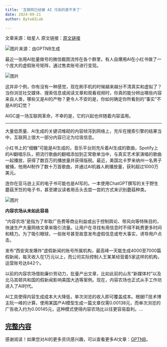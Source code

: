 ```yaml
---
title: '互联网已经被 AI 污染的差不多了'
date: 2024-09-21
author: ByteAILab

---
```


文章来源：硅星人
原文链接：[原文链接](https://mp.weixin.qq.com/s/oM9R0lgE09mnHrnXJHCT5w)

![图片来源：由GPTNB生成](http://www.jesonc.com/upload/8FD7B96F5E34993C64020C0DB54F4C00/1726798322487/lsmZYnVrsXenzzxZYk-QKSUT8ibm.png)

最近一张用AI批量做号的微信截图流传在各个群里，有人自爆用AI在小红书做了一个庞大的虚假账号矩阵，通过售卖账号进行变现。

![图片](http://www.jesonc.com/FlSGqjXm-0mpTXUnJ7p8ZIyPrDMc)

这并非个例，你有没有一种感觉，现在刷手机的时候越来越分不清真实和虚拟了？当你浏览社交媒体、搜索信息或阅读文章和观看视频时，你真的能分辨出哪些内容来自人类，哪些又是AI的产物？更令人不安的是，你如何确定你所看到的“事实”不是AI的幻觉？

AIGC是一场互联网革命，不幸的是，它的兴起也伴随着内容滥用。

---
大量低质量、AI生成的关键词堆砌的内容倾泻到网络上，充斥在搜索引擎的结果当中，互联网上很大一部分内容已沦为垃圾信息。

小红书上的“细糠”可能是AI生成的，音乐平台则充斥着AI生成的歌曲，Spotify上的AI翻唱乐队，把流行歌曲的翻唱添加到正常歌单当中，与真实艺术家演唱的歌曲一起播放，获得了数百万的播放量并获得版税。最近，美国北卡罗来纳州一名男子被捕，他用AI制作了数十万首歌曲，并通过AI机器人刷播放量，获利超过1000万美元。

连你在亚马逊上买的电子书可能也是AI写的。一本使用ChatGPT撰写的关于野生蘑菇烹饪的电子书，甚至建议读者用舌头去尝一尝的方式来识别蘑菇种类。

![图片](http://www.jesonc.com/Fpr2XrvoPAs7CIYFPNyAf1E1Mj60)

**内容农场从未如此容易**

“内容农场”是指为了牟取广告费等商业利益或出于控制舆论、带风向等特殊目的，快速生产大量网络文章来吸引流量。让用户在寻找有用信息时不得不耗费更多时间和精力。为了吸引眼球，一些账号甚至故意发布虚假信息或夸大事实，诱导用户点击。

发布“西安突发爆炸”虚假新闻的账号所属机构，最高峰一天能生成4000至7000篇假新闻，每天收入在1万元以上，而公司实际控制人王某某经营着5家这样的机构，运营账号达842个。

以前的内容农场借助廉价劳动力，批量产出文章，比如此前的山东“新媒体村”以及北马其顿共和国的假新闻影响美国大选等案例。现在，内容农场也正式从手工作坊进入了AI时代。

AI工具使得内容生成成本大大降低，单次浏览的收入即可覆盖成本。根据IT技术博主阮一峰的计算，使用某国产AI模型生成一篇文章仅需0.00138元，而单次浏览的广告收入约为0.00145元，这种模式使得内容农场比以往更容易盈利。...

[完整内容](https://www.aixinzhijie.com/article/6846766)
---
感谢阅读！如果您对AI的更多资讯感兴趣，可以查看更多AI文章：[GPTNB](https://gptnb.com)。